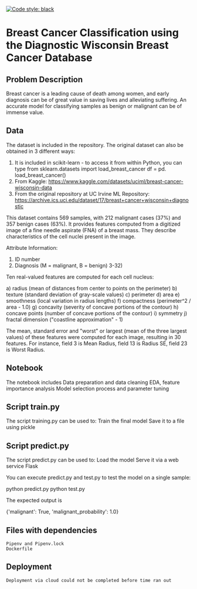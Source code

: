 [![Code style: black](https://img.shields.io/badge/code%20style-black-000000.svg)](https://github.com/psf/black)

# Breast Cancer Classification using the Diagnostic Wisconsin Breast Cancer Database


## Problem Description
Breast cancer is a leading cause of death among women, and early diagnosis can be of great value in saving lives and alleviating suffering. An accurate model for classifying samples as benign or malignant can be of immense value.

## Data

The dataset is included in the repository.
The original dataset can also be obtained in 3 different ways:
1. It is included in scikit-learn - to access it from within Python, you can type
	 from sklearn.datasets import load_breast_cancer
	 df = pd. load_breast_cancer() 
2. From Kaggle:
	https://www.kaggle.com/datasets/uciml/breast-cancer-wisconsin-data
3. From the original repository at UC Irvine ML Repository:
	https://archive.ics.uci.edu/dataset/17/breast+cancer+wisconsin+diagnostic 

This dataset contains 569 samples, with 212 malignant cases (37%) and 357 benign cases (63%). It provides features computed from a digitized image of a fine needle aspirate (FNA) of a breast mass. They describe characteristics of the cell nuclei present in the image.

Attribute Information:

1) ID number
2) Diagnosis (M = malignant, B = benign)
3-32)

Ten real-valued features are computed for each cell nucleus:

a) radius (mean of distances from center to points on the perimeter)
b) texture (standard deviation of gray-scale values)
c) perimeter
d) area
e) smoothness (local variation in radius lengths)
f) compactness (perimeter^2 / area - 1.0)
g) concavity (severity of concave portions of the contour)
h) concave points (number of concave portions of the contour)
i) symmetry
j) fractal dimension ("coastline approximation" - 1)

The mean, standard error and "worst" or largest (mean of the three
largest values) of these features were computed for each image,
resulting in 30 features. For instance, field 3 is Mean Radius, field
13 is Radius SE, field 23 is Worst Radius.

## Notebook
The notebook includes
	Data preparation and data cleaning
	EDA, feature importance analysis
	Model selection process and parameter tuning
 
## Script train.py
The script training.py can be used to:
	Train the final model
	Save it to a file using pickle

## Script predict.py 
The script predict.py can be used to:
	Load the model
	Serve it via a web service Flask 

You can execute predict.py and test.py to test the model on a single sample:

python predict.py
python test.py

The expected output is 

{'malignant': True, 'malignant_probability': 1.0} 

## Files with dependencies
	Pipenv and Pipenv.lock
	Dockerfile

## Deployment
	Deployment via cloud could not be completed before time ran out
